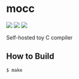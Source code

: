# mocc

[![](https://github.com/Ryooooooga/mocc/workflows/Test/badge.svg)](https://github.com/Ryooooooga/mocc/actions)
[![](https://github.com/Ryooooooga/mocc/workflows/Lint/badge.svg)](https://github.com/Ryooooooga/mocc/actions)
[![](https://github.com/Ryooooooga/mocc/workflows/Docker/badge.svg)](https://github.com/Ryooooooga/mocc/actions)

Self-hosted toy C compiler

## How to Build

```shell
$ make
```
